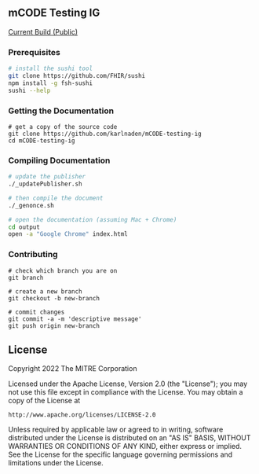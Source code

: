 ## mCODE Testing IG

[Current Build (Public)](https://karlnaden.github.io/mCODE-testing-ig/)  

### Prerequisites 

```bash 
# install the sushi tool
git clone https://github.com/FHIR/sushi
npm install -g fsh-sushi
sushi --help
```

### Getting the Documentation    

```shell
# get a copy of the source code
git clone https://github.com/karlnaden/mCODE-testing-ig
cd mCODE-testing-ig
```

### Compiling Documentation  

```bash 
# update the publisher
./_updatePublisher.sh

# then compile the document
./_genonce.sh

# open the documentation (assuming Mac + Chrome)
cd output
open -a "Google Chrome" index.html
```

### Contributing  

```shell
# check which branch you are on
git branch

# create a new branch
git checkout -b new-branch

# commit changes
git commit -a -m 'descriptive message'
git push origin new-branch
```

## License
Copyright 2022 The MITRE Corporation

Licensed under the Apache License, Version 2.0 (the "License"); you may not use
this file except in compliance with the License. You may obtain a copy of the
License at
```
http://www.apache.org/licenses/LICENSE-2.0
```
Unless required by applicable law or agreed to in writing, software distributed
under the License is distributed on an "AS IS" BASIS, WITHOUT WARRANTIES OR
CONDITIONS OF ANY KIND, either express or implied. See the License for the
specific language governing permissions and limitations under the License.